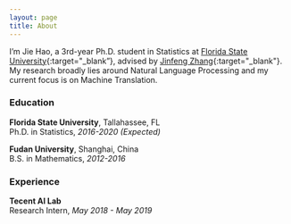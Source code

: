 ```yaml
---
layout: page
title: About
---
```


I’m Jie Hao, a 3rd-year Ph.D. student in Statistics at [Florida State University](https://www.fsu.edu){:target="_blank”}, advised by [Jinfeng Zhang](https://ani.stat.fsu.edu/~jinfeng/index.html){:target="_blank"}. My research broadly lies around Natural Language Processing and  my current focus is on Machine Translation.

### Education

**Florida State University**, Tallahassee, FL  
Ph.D. in Statistics, *2016-2020 (Expected)*

**Fudan University**, Shanghai, China  
B.S. in Mathematics, *2012-2016*

### Experience

**Tecent AI Lab**  
Research Intern, *May 2018 - May 2019*
